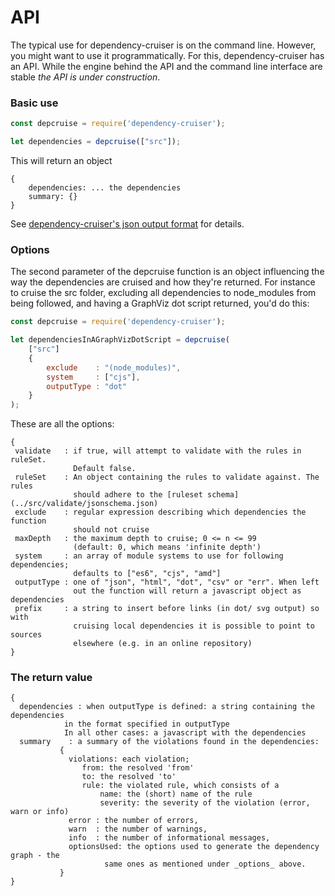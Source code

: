 # API

The typical use for dependency-cruiser is on the command line. However, you
might want to use it programmatically. For this, dependency-cruiser has an
API. While the engine behind the API and the command line interface are
stable *the API is under construction*.


### Basic use

```javascript
const depcruise = require('dependency-cruiser');

let dependencies = depcruise(["src"]);
```

This will return an object
```
{
    dependencies: ... the dependencies
    summary: {}
}
```

See [dependency-cruiser's json output format](output-format.md) for details.

### Options
The second parameter of the depcruise function is an object influencing the
way the dependencies are cruised and how they're returned. For instance to
cruise the src folder, excluding all dependencies to node_modules from being
followed, and having a GraphViz dot script returned, you'd do this:

```javascript
const depcruise = require('dependency-cruiser');

let dependenciesInAGraphVizDotScript = depcruise(
    ["src"]
    {
        exclude    : "(node_modules)",
        system     : ["cjs"],
        outputType : "dot"
    }
);
```

These are all the options:
```
{
 validate   : if true, will attempt to validate with the rules in ruleSet.
              Default false.
 ruleSet    : An object containing the rules to validate against. The rules
              should adhere to the [ruleset schema](../src/validate/jsonschema.json)
 exclude    : regular expression describing which dependencies the function
              should not cruise
 maxDepth   : the maximum depth to cruise; 0 <= n <= 99
              (default: 0, which means 'infinite depth')
 system     : an array of module systems to use for following dependencies;
              defaults to ["es6", "cjs", "amd"]
 outputType : one of "json", "html", "dot", "csv" or "err". When left
              out the function will return a javascript object as dependencies
 prefix     : a string to insert before links (in dot/ svg output) so with
              cruising local dependencies it is possible to point to sources
              elsewhere (e.g. in an online repository)
}
```

### The return value
```
{
  dependencies : when outputType is defined: a string containing the dependencies
            in the format specified in outputType
            In all other cases: a javascript with the dependencies
  summary    : a summary of the violations found in the dependencies:
           {
             violations: each violation;
                from: the resolved 'from'
                to: the resolved 'to'
                rule: the violated rule, which consists of a
                    name: the (short) name of the rule
                    severity: the severity of the violation (error, warn or info)
             error : the number of errors,
             warn  : the number of warnings,
             info  : the number of informational messages,
             optionsUsed: the options used to generate the dependency graph - the
                     same ones as mentioned under _options_ above.
           }
}
```
